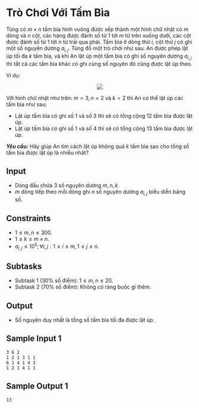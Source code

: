 # Trò Chơi Với Tấm Bìa

Tùng có $m \times n$ tấm bìa hình vuông được xếp thành một hình chữ nhật có $m$ dòng và $n$ cột, các hàng được đánh số từ $1$ tới $m$ từ trên xuống dưới, các cột được đánh số từ $1$ tới $n$ từ trái qua phải. Tấm bìa ở dòng thứ $i,$ cột thứ $j$ có ghi một số nguyên dương $a_{i,j}$. Tùng đố một trò chơi như sau: An được phép lật úp tối đa $k$ tấm bìa, và khi An lật úp một tấm bìa có ghi số nguyên dương $a_{i,j}$ thì tất cả các tấm bìa khác có ghi cùng số nguyên đó cũng được lật úp theo.

Ví dụ: 

<center>

![](https://cdn.ucode.vn/uploads/2247/upload/RoIDPDUs.png)
</center>

Với hình chữ nhật như trên: $m=3, n=2$ và $k=2$ thì An có thể lật úp các tấm bìa như sau:
- Lật úp tấm bìa có ghi số $1$ và số $3$ thì sẽ có tổng cộng $12$ tấm bìa được lật úp.
- Lật úp tấm bìa có ghi số $1$ và số $4$ thì sẽ có tổng cộng $13$ tấm bìa được lật úp.

***Yêu cầu:*** Hãy giúp An tìm cách lật úp không quá $k$ tấm bìa sao cho tổng số tấm bìa được lật úp là nhiều nhất?

## Input

- Dòng đầu chứa $3$ số nguyên dương $m, n, k$.
- $m$ dòng tiếp theo mỗi dòng ghi $n$ số nguyên dương $a_{i,j}$ biểu diễn bảng số.

## Constraints

- $1≤m,n≤300$.
- $1≤k≤m×n$.
- $a_{i,j}≤10^5; \forall i, j: 1 \le i \le m, 1 \le j \le n$.

## Subtasks

- Subtask $1$ ($30\%$ số điểm): $1 \le m, n \le 20$.
- Subtask $2$ ($70\%$ số điểm): Không có ràng buộc gì thêm.

## Output

- Số nguyên duy nhất là tổng số tấm bìa tối đa được lật úp.

## Sample Input 1

```
3 6 2
1 2 1 3 1 1
6 1 4 1 4 3
1 2 1 4 1 1
```

## Sample Output 1

```
13
```

